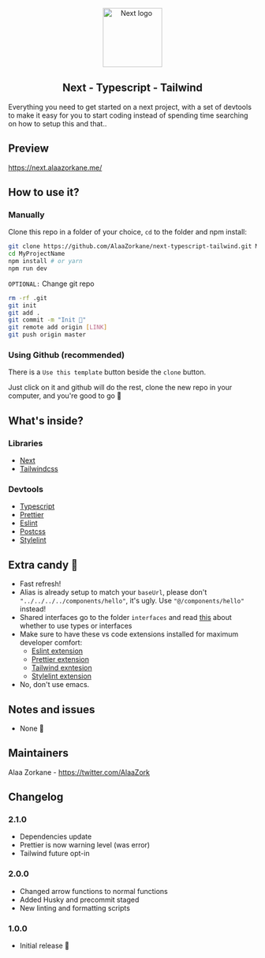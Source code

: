 <p align="center">
  <img width="120" src="https://upload.wikimedia.org/wikipedia/commons/8/8e/Nextjs-logo.svg" alt="Next logo">
</p>
<h2 align="center">Next - Typescript - Tailwind</h2>
Everything you need to get started on a next project, with a set of devtools to make it easy
for you to start coding instead of spending time searching on how to setup this and that..

## Preview

https://next.alaazorkane.me/

## How to use it?

### Manually

Clone this repo in a folder of your choice, `cd` to the folder and npm install:

```bash
git clone https://github.com/AlaaZorkane/next-typescript-tailwind.git MyProjectName
cd MyProjectName
npm install # or yarn
npm run dev
```

`OPTIONAL:` Change git repo

```bash
rm -rf .git
git init
git add .
git commit -m "Init 🎉"
git remote add origin [LINK]
git push origin master
```

### Using Github (recommended)

There is a `Use this template` button beside the `clone` button.

Just click on it and github will do the rest, clone the new repo in your computer, and you're good to go 🚀

## What's inside?

### Libraries

- [Next](https://nextjs.org/)
- [Tailwindcss](https://tailwindcss.com/)

### Devtools

- [Typescript](http://typescriptlang.org/)
- [Prettier](https://prettier.io/)
- [Eslint](https://eslint.org/)
- [Postcss](https://postcss.org/)
- [Stylelint](https://stylelint.io/)

## Extra candy 🍬

- Fast refresh!
- Alias is already setup to match your `baseUrl`,
  please don't `"../../../../components/hello"`, it's ugly. Use `"@/components/hello"` instead!
- Shared interfaces go to the folder `interfaces` and read [this](https://github.com/typescript-cheatsheets/react-typescript-cheatsheet#types-or-interfaces) about whether to use types or interfaces
- Make sure to have these vs code extensions installed for maximum developer comfort:
  - [Eslint extension](https://marketplace.visualstudio.com/items?itemName=dbaeumer.vscode-eslint)
  - [Prettier extension](https://marketplace.visualstudio.com/items?itemName=esbenp.prettier-vscode)
  - [Tailwind exntesion](https://marketplace.visualstudio.com/items?itemName=bradlc.vscode-tailwindcss)
  - [Stylelint extension](https://marketplace.visualstudio.com/items?itemName=stylelint.vscode-stylelint)
- No, don't use emacs.

## Notes and issues

- None 🎉

## Maintainers

Alaa Zorkane - https://twitter.com/AlaaZork

## Changelog

### 2.1.0

- Dependencies update
- Prettier is now warning level (was error)
- Tailwind future opt-in

### 2.0.0

- Changed arrow functions to normal functions
- Added Husky and precommit staged
- New linting and formatting scripts

### 1.0.0

- Initial release 🎉

